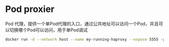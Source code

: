 # Pod proxier

Pod 代理，提供一个单Pod代理的入口，通过公共地址可以访问一个Pod，并且可以切换哪个Pod可以访问，用于单Pod调试

```bash
docker run -d --network host --name my-running-haproxy --expose 5555 -p 5555:5555 -p 8404:8404 -v /root/ha:/usr/local/etc/haproxy:rw haproxytech/haproxy-debian:2.6
```